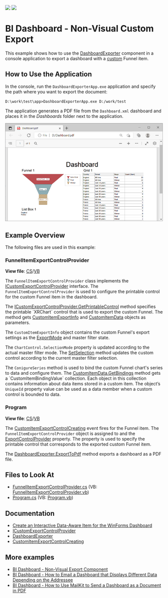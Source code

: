 <!-- default badges list -->
[![](https://img.shields.io/badge/Open_in_DevExpress_Support_Center-FF7200?style=flat-square&logo=DevExpress&logoColor=white)](https://supportcenter.devexpress.com/ticket/details/T1038672)
[![](https://img.shields.io/badge/📖_How_to_use_DevExpress_Examples-e9f6fc?style=flat-square)](https://docs.devexpress.com/GeneralInformation/403183)
<!-- default badges end -->
# BI Dashboard - Non-Visual Custom Export

This example shows how to use the [DashboardExporter](https://docs.devexpress.com/Dashboard/DevExpress.DashboardCommon.DashboardExporter) component in a console application to export a dashboard with a [custom](https://docs.devexpress.com/Dashboard/403031/winforms-dashboard/winforms-designer/create-a-custom-item) Funnel item.

## How to Use the Application

In the console, run the `DashboardExporterApp.exe` application and specify the path where you want to export the document:

```
D:\work\test\app>DashboardExporterApp.exe D:/work/test
```

The application generates a PDF file from the `Dashboard.xml` dashboard and places it in the _Dashboards_ folder next to the application.


![](web-dashboard-non-visual-export.png)

## Example Overview

The following files are used in this example:

### FunnelItemExportControlProvider

**View file**: [CS](./CS/DashboardExporterApp/ExportControlProviders/FunnelItemExportControlProvider.cs)/[VB](./VB/DashboardExporterApp/ExportControlProviders/FunnelItemExportControlProvider.vb)

The `FunnelItemExportControlProvider` class implements the [ICustomExportControlProvider](https://docs.devexpress.com/Dashboard/DevExpress.DashboardCommon.ICustomExportControlProvider) interface. The `FunnelItemExportControlProvider` is used to configure the printable control for the custom Funnel item in the dashboard. 

The [ICustomExportControlProvider.GetPrintableControl](https://docs.devexpress.com/Dashboard/DevExpress.DashboardCommon.ICustomExportControlProvider.GetPrintableControl(DevExpress.DashboardCommon.CustomItemData-DevExpress.DashboardCommon.CustomItemExportInfo)) method specifies the printable `XRChart` control that is used to export the custom Funnel. The method gets [CustomItemExportInfo](https://docs.devexpress.com/Dashboard/DevExpress.DashboardCommon.CustomItemExportInfo) and [CustomItemData](https://docs.devexpress.com/Dashboard/DevExpress.DashboardCommon.CustomItemData) objects as parameters. 

The `CustomItemExportInfo` object contains the custom Funnel's export settings as the [ExportMode](https://docs.devexpress.com/Dashboard/DevExpress.DashboardCommon.CustomItemExportInfo.ExportMode) and master filter state.

The `ChartControl.SelectionMode` property is updated according to the actual master filter mode.
The [SetSelection](https://docs.devexpress.com/Dashboard/DevExpress.DashboardWin.CustomControlProviderBase.SetSelection(DevExpress.DashboardCommon.CustomItemSelection)) method updates the custom control according to the current master filter selection. 

The `ConigureSeries` method is used to bind the custom Funnel chart's series to data and configure them. The [CustomItemData.GetBindings](https://docs.devexpress.com/Dashboard/DevExpress.DashboardCommon.CustomItemData.GetBindings(System.String)) method gets a `CustomItemBindingValue` collection. Each object in this collection contains information about data items stored in a custom item. The object’s `UniqueId` property value can be used as a data member when a custom control is bounded to data. 

### Program

**View file**: [CS](./CS/DashboardExporterApp/Program.cs)/[VB](./VB/DashboardExporterApp/Program.vb)

The [CustomItemExportControlCreating](https://docs.devexpress.com/Dashboard/DevExpress.DashboardCommon.DashboardExporter.CustomItemExportControlCreating) event fires for the Funnel item. The `FunnelItemExportControlProvider` object is assigned to and the [ExportControlProvider](https://docs.devexpress.com/Dashboard/DevExpress.DashboardCommon.CustomItemExportControlCreatingEventArgs.ExportControlProvider) property. The property is used to specify the printable control that corresponds to the exported custom Funnel item.

The [DashboardExporter.ExportToPdf](https://docs.devexpress.com/Dashboard/DevExpress.DashboardCommon.DashboardExporter.ExportDashboardItemToPdf(Dashboard--String--String--Nullable-Size---DashboardState--DashboardPdfExportOptions)) method exports a dashboard as a PDF file.

## Files to Look At

* [FunnelItemExportControlProvider.cs](./CS/DashboardExporterApp/ExportControlProviders/FunnelItemExportControlProvider.cs) (VB: [FunnelItemExportControlProvider.vb](./VB/DashboardExporterApp/ExportControlProviders/FunnelItemExportControlProvider.vb))
* [Program.cs](./CS/DashboardExporterApp/Program.cs) (VB: [Program.vb](./VB/DashboardExporterApp/Program.vb))


## Documentation

- [Create an Interactive Data-Aware Item for the WinForms Dashboard](https://docs.devexpress.com/Dashboard/403032/winforms-dashboard/winforms-designer/ui-elements-and-customization/create-a-custom-item/create-an-interactive-data-aware-item)
- [ICustomExportControlProvider](https://docs.devexpress.com/Dashboard/DevExpress.DashboardCommon.ICustomExportControlProvider)
- [DashboardExporter](https://docs.devexpress.com/Dashboard/DevExpress.DashboardCommon.DashboardExporter)
- [CustomItemExportControlCreating](https://docs.devexpress.com/Dashboard/DevExpress.DashboardCommon.DashboardExporter.CustomItemExportControlCreating)

## More examples 

- [BI Dashboard - Non-Visual Export Component](https://github.com/DevExpress-Examples/bi-dashboard-non-visual-exporter)
- [BI Dashboard - How to Email a Dashboard that Displays Different Data Depending on the Addressee](https://github.com/DevExpress-Examples/bi-dashboard-mailkit-export-console-app)
- [BI Dashboard - How to Use MailKit to Send a Dashboard as a Document in PDF](https://github.com/DevExpress-Examples/bi-dashboard-mailkit-export)

